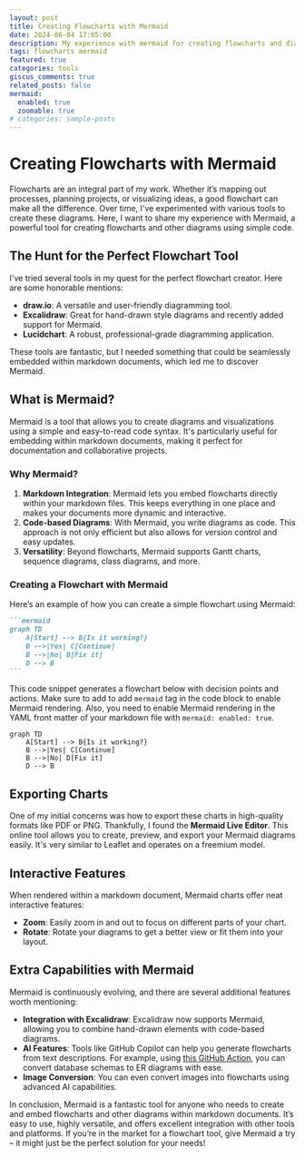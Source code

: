 ```yaml
---
layout: post
title: Creating Flowcharts with Mermaid
date: 2024-06-04 17:05:00
description: My experience with mermaid for creating flowcharts and diagrams using simple code.
tags: flowcharts mermaid
featured: true
categories: tools
giscus_comments: true
related_posts: false
mermaid:
  enabled: true
  zoomable: true
# categories: sample-posts
---
```


# Creating Flowcharts with Mermaid

Flowcharts are an integral part of my work. Whether it’s mapping out processes, planning projects, or visualizing ideas, a good flowchart can make all the difference. Over time, I've experimented with various tools to create these diagrams. Here, I want to share my experience with Mermaid, a powerful tool for creating flowcharts and other diagrams using simple code.

## The Hunt for the Perfect Flowchart Tool

I've tried several tools in my quest for the perfect flowchart creator. Here are some honorable mentions:

- **draw.io**: A versatile and user-friendly diagramming tool.
- **Excalidraw**: Great for hand-drawn style diagrams and recently added support for Mermaid.
- **Lucidchart**: A robust, professional-grade diagramming application.

These tools are fantastic, but I needed something that could be seamlessly embedded within markdown documents, which led me to discover Mermaid.

## What is Mermaid?

Mermaid is a tool that allows you to create diagrams and visualizations using a simple and easy-to-read code syntax. It's particularly useful for embedding within markdown documents, making it perfect for documentation and collaborative projects.

### Why Mermaid?

1. **Markdown Integration**: Mermaid lets you embed flowcharts directly within your markdown files. This keeps everything in one place and makes your documents more dynamic and interactive.
2. **Code-based Diagrams**: With Mermaid, you write diagrams as code. This approach is not only efficient but also allows for version control and easy updates.
3. **Versatility**: Beyond flowcharts, Mermaid supports Gantt charts, sequence diagrams, class diagrams, and more.

### Creating a Flowchart with Mermaid

Here’s an example of how you can create a simple flowchart using Mermaid:

````markdown
```mermaid
graph TD
    A[Start] --> B{Is it working?}
    B -->|Yes| C[Continue]
    B -->|No| D[Fix it]
    D --> B
```
````

This code snippet generates a flowchart below with decision points and actions. Make sure to add to add `mermaid` tag in the code block to enable Mermaid rendering. Also, you need to enable Mermaid rendering in the YAML front matter of your markdown file with `mermaid: enabled: true`.

```mermaid
graph TD
    A[Start] --> B{Is it working?}
    B -->|Yes| C[Continue]
    B -->|No| D[Fix it]
    D --> B
```

## Exporting Charts

One of my initial concerns was how to export these charts in high-quality formats like PDF or PNG. Thankfully, I found the **Mermaid Live Editor**. This online tool allows you to create, preview, and export your Mermaid diagrams easily. It's very similar to Leaflet and operates on a freemium model.

## Interactive Features

When rendered within a markdown document, Mermaid charts offer neat interactive features:

- **Zoom**: Easily zoom in and out to focus on different parts of your chart.
- **Rotate**: Rotate your diagrams to get a better view or fit them into your layout.

## Extra Capabilities with Mermaid

Mermaid is continuously evolving, and there are several additional features worth mentioning:

- **Integration with Excalidraw**: Excalidraw now supports Mermaid, allowing you to combine hand-drawn elements with code-based diagrams.
- **AI Features**: Tools like GitHub Copilot can help you generate flowcharts from text descriptions. For example, using [this GitHub Action](https://github.com/marketplace/actions/export-mermaidjs-erdiagrams-from-database), you can convert database schemas to ER diagrams with ease.
- **Image Conversion**: You can even convert images into flowcharts using advanced AI capabilities.

In conclusion, Mermaid is a fantastic tool for anyone who needs to create and embed flowcharts and other diagrams within markdown documents. It’s easy to use, highly versatile, and offers excellent integration with other tools and platforms. If you’re in the market for a flowchart tool, give Mermaid a try – it might just be the perfect solution for your needs!
